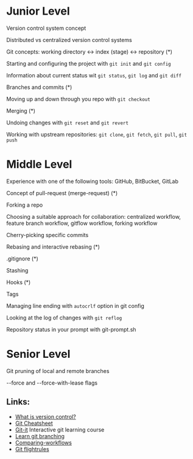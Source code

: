 # Junior Level
Version control system concept

Distributed vs centralized version control systems

Git concepts: working directory <-> index (stage) <-> repository (*)

Starting and configuring the project with `git init` and `git config`

Information about current status wit `git status`, `git log` and `git diff`

Branches and commits (*)

Moving up and down through you repo with `git checkout`

Merging (*)

Undoing changes with `git reset` and `git revert`

Working with upstream repositories: `git clone`, `git fetch`, `git pull`, `git push`



# Middle Level
Experience with one of the following tools: GitHub, BitBucket, GitLab

Concept of pull-request (merge-request) (*)

Forking a repo

Choosing a suitable approach for collaboration: centralized workflow, feature branch workflow, gitflow workflow, forking workflow 

Cherry-picking specific commits

Rebasing and interactive rebasing (*)

.gitignore (*)

Stashing

Hooks (*)

Tags

Managing line ending with `autocrlf` option in git config

Looking at the log of changes with `git reflog`

Repository status in your prompt with git-prompt.sh

# Senior Level

Git pruning of local and remote branches

--force and --force-with-lease flags

## Links:
* [What is version control?](https://www.atlassian.com/git/tutorials/what-is-version-control) 
* [Git Cheatsheet](https://ndpsoftware.com/git-cheatsheet.html)
* [Git-it](http://jlord.us/git-it/) Interactive git learning course
* [Learn git branching](https://learngitbranching.js.org/) 
* [Comparing-workflows](https://www.atlassian.com/git/tutorials/comparing-workflows)
* [Git flightrules](https://github.com/k88hudson/git-flight-rules) 

